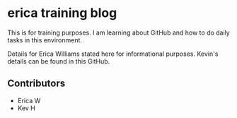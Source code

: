 # erica training blog

This is for training purposes. I am learning about GitHub and how to do daily tasks in this environment. 

Details for Erica Williams stated here for informational purposes.
Kevin's details can be found in this GitHub.

## Contributors

- Erica W
- Kev H
